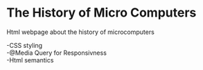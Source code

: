 # The History of Micro Computers
Html webpage about the history of microcomputers

-CSS styling <br>
-@Media Query for Responsivness <br>
-Html semantics <br>

